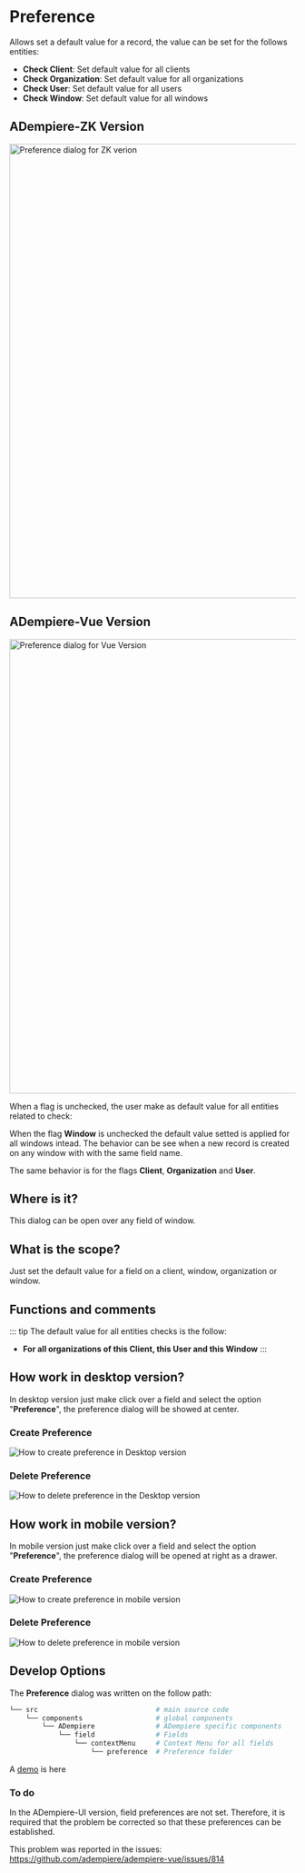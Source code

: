  
# Preference

Allows set a default value for a record, the value can be set for the follows entities:

  - **Check Client**: Set default value for all clients
  - **Check Organization**: Set default value for all organizations
  - **Check User**: Set default value for all users
  - **Check Window**: Set default value for all windows

## ADempiere-ZK Version

<img :src="$withBase('/images/components/preference/zk-desktop-version-preference.png')" alt="Preference dialog for ZK verion" width="800px">

## ADempiere-Vue Version

<img :src="$withBase('/images/components/preference/preference-desktop-mobile.png')" alt="Preference dialog for Vue Version" width="800px">

When a flag is unchecked, the user make as default value for all entities related to check:

  When the flag **Window** is unchecked the default value setted is applied for all windows intead. The behavior can be see when a new record is created on any window with with the same field name.

The same behavior is for the flags **Client**, **Organization** and **User**.

## Where is it?

This dialog can be open over any field of window.

## What is the scope?

Just set the default value for a field on a client, window, organization or window.

## Functions and comments

::: tip
The default value for all entities checks is the follow: 

  - **For all organizations of this Client, this User and this Window**
:::

## How work in desktop version?

In desktop version just make click over a field and select the option "**Preference**", the preference dialog will be showed at center.

### Create Preference

![How to create preference in Desktop version]('/images/components/preference/zk-desktop-version-preference.gif' "How to create preference in Desktop version")

### Delete Preference

![How to delete preference in the Desktop version]('/images/components/preference/zk-desktop-version-preference.gif' "How to delete preference in the Desktop version")

## How work in mobile version?

In mobile version just make click over a field and select the option "**Preference**", the preference dialog will be opened at right as a drawer.

### Create Preference

![How to create preference in mobile version]('/images/components/preference/preference-desktop-mobile.gif' "How to create preference in mobile version")

### Delete Preference

![How to delete preference in mobile version]('/images/components/preference/preference-desktop-mobile.gif' "How to delete preference in mobile version")

## Develop Options

The **Preference** dialog was written on the follow path:

```bash
└── src                             # main source code
    └── components                  # global components
        └── ADempiere               # ADempiere specific components
            └── field               # Fields
                └── contextMenu     # Context Menu for all fields
                    └── preference  # Preference folder

```
A [demo](https://demo-ui.erpya.com/#/7aa4242a-93c0-42d8-92be-8250002d3e3c/d97027fd-4cd5-445e-8fd8-ef5d3f7959b4/window/53418?tabParent=0&action=fa50908e-40f1-11e9-91a1-0242ac140002) is here

### To do

In the ADempiere-UI version, field preferences are not set. Therefore, it is required that the problem be corrected so that these preferences can be established.

This problem was reported in the issues: https://github.com/adempiere/adempiere-vue/issues/814